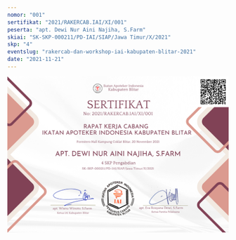 ```yaml
---
nomor: "001"
sertifikat: "2021/RAKERCAB.IAI/XI/001"
peserta: "apt. Dewi Nur Aini Najiha, S.Farm"
skiai: "SK-SKP-000211/PD-IAI/SIAP/Jawa Timur/X/2021"
skp: "4"
eventslug: "rakercab-dan-workshop-iai-kabupaten-blitar-2021"
date: "2021-11-21"
---
```


![GATSBY_EMPTY_ALT](001-apt.-dewi-nur-aini-najiha,-s.farm.png)
